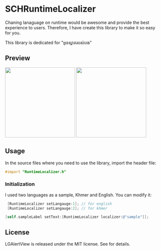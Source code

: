 # SCHRuntimeLocalizer

Chaning lanaguage on runtime would be awesome and provide the best experience to users. Therefore, I have create this library to make it so easy for you.

This library is dedicated for "អូនស្អាតរបស់បង"

## Preview

<img src="https://dl.dropboxusercontent.com/u/46009114/Github/localizer1.png" width="230"/>
<img src="https://dl.dropboxusercontent.com/u/46009114/Github/localizer2.png" width="230"/>

## Usage

In the source files where you need to use the library, import the header file:

```objective-c
#import "RuntimeLocalizer.h"
```

### Initialization

I used two languages as a sample, Khmer and English. You can modify it:

```objective-c
 [RuntimeLocalizer setLangauge:1]; // for english
 [RuntimeLocalizer setLangauge:2]; // for khmer
```

```objective-c
[self.sampleLabel setText:[RuntimeLocalizer localizer:@"sample"]];
```

## License

LGAlertView is released under the MIT license. See for details.

